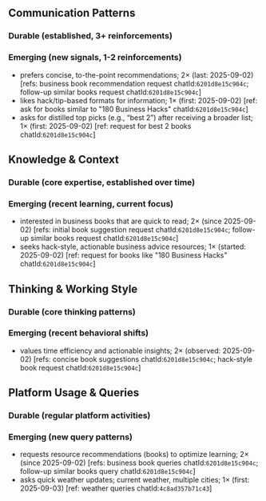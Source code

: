 ## Communication Patterns
### Durable (established, 3+ reinforcements)

### Emerging (new signals, 1-2 reinforcements)
- prefers concise, to-the-point recommendations; 2× (last: 2025-09-02) [refs: business book recommendation request chatId:`6201d8e15c904c`; follow-up similar books request chatId:`6201d8e15c904c`]
- likes hack/tip-based formats for information; 1× (first: 2025-09-02) [ref: ask for books similar to "180 Business Hacks" chatId:`6201d8e15c904c`]
- asks for distilled top picks (e.g., “best 2”) after receiving a broader list; 1× (first: 2025-09-02) [ref: request for best 2 books chatId:`6201d8e15c904c`]

## Knowledge & Context
### Durable (core expertise, established over time)

### Emerging (recent learning, current focus)
- interested in business books that are quick to read; 2× (since 2025-09-02) [refs: initial book suggestion request chatId:`6201d8e15c904c`; follow-up similar books request chatId:`6201d8e15c904c`]
- seeks hack-style, actionable business advice resources; 1× (started: 2025-09-02) [ref: request for books like "180 Business Hacks" chatId:`6201d8e15c904c`]

## Thinking & Working Style
### Durable (core thinking patterns)

### Emerging (recent behavioral shifts)
- values time efficiency and actionable insights; 2× (observed: 2025-09-02) [refs: concise book suggestions chatId:`6201d8e15c904c`; hack-style book request chatId:`6201d8e15c904c`]

## Platform Usage & Queries
### Durable (regular platform activities)

### Emerging (new query patterns)
- requests resource recommendations (books) to optimize learning; 2× (since 2025-09-02) [refs: business book queries chatId:`6201d8e15c904c`; follow-up similar books query chatId:`6201d8e15c904c`]
- asks quick weather updates; current weather, multiple cities; 1× (first: 2025-09-03) [ref: weather queries chatId:`4c8ad357b71c43`]